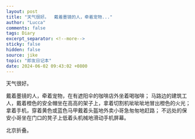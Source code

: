```yaml
---
layout: post
title: "天气很好。  戴着墨镜的人，牵着宠物..."
author: "Lucca"
comments: false
tags: Diary
excerpt_separator: <!--more-->
sticky: false
hidden: false
source: jike
topic: "即友日记本"
date: 2024-06-02 09:43:02 +0800
---
```


天气很好。

戴着墨镜的人，牵着宠物，在有遮阳伞的咖啡店外坐着喝咖啡；
马路边的建筑工人，戴着橙色的安全帽坐在高高的架子上，拿着切割机呲呲呲地冒出橙色的火光；
拿着手机，穿着黄色或蓝色马甲戴着头盔地外卖小哥急匆匆地赶路；
不远处的保安小哥坐在门口的凳子上低着头机械地滑动手机屏幕。

北京折叠。

<!--more-->
